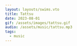 ```yaml
---
layout: layouts/swims.vto
title: Tattsu
date: 2023-08-01
gif: /assets/images/tattsu.gif
audio: /assets/music/tattsu.mp3
tags:
  - music
---
```

